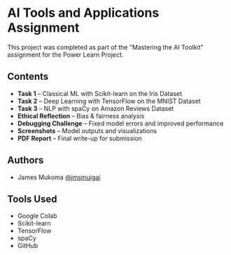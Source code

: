# AI Tools and Applications Assignment

This project was completed as part of the "Mastering the AI Toolkit" assignment for the Power Learn Project.

## Contents

- **Task 1** – Classical ML with Scikit-learn on the Iris Dataset
- **Task 2** – Deep Learning with TensorFlow on the MNIST Dataset
- **Task 3** – NLP with spaCy on Amazon Reviews Dataset
- **Ethical Reflection** – Bias & fairness analysis
- **Debugging Challenge** – Fixed model errors and improved performance
- **Screenshots** – Model outputs and visualizations
- **PDF Report** – Final write-up for submission

## Authors

- James Mukoma [@jmsmuigai](https://github.com/jmsmuigai)

## Tools Used

- Google Colab
- Scikit-learn
- TensorFlow
- spaCy
- GitHub
